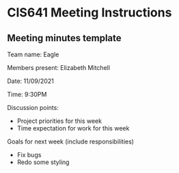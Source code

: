 # CIS641 Meeting Instructions

## Meeting minutes template

Team name: Eagle

Members present: Elizabeth Mitchell

Date: 11/09/2021

Time: 9:30PM

Discussion points: 

* Project priorities for this week
* Time expectation for work for this week

Goals for next week (include responsibilities)

* Fix bugs
* Redo some styling

